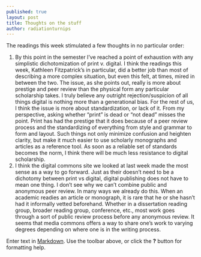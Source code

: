 ```yaml
---
published: true
layout: post
title: Thoughts on the stuff
author: radiationturnips
---
```


The readings this week stimulated a few thoughts in no particular order: 
1)	By this point in the semester I’ve reached a point of exhaustion with any simplistic dichotomization of print v. digital. I think the readings this week, Kathleen Fitzpatrick’s in particular, did a better job than most of describing a more complex situation, but even this felt, at times, mired in between the two. The issue, as she points out, really is more about prestige and peer review than the physical form any particular scholarship takes. I truly believe any outright rejection/suspicion of all things digital is nothing more than a generational bias. For the rest of us, I think the issue is more about standardization, or lack of it. From my perspective, asking whether “print” is dead or “not dead” misses the point. Print has had the prestige that it does because of a peer review process and the standardizing of everything from style and grammar to form and layout. Such things not only minimize confusion and heighten clarity, but make it much easier to use scholarly monographs and articles as a reference tool. As soon as a reliable set of standards becomes the norm, I think there will be much less resistance to digital scholarship.
2)	I think the digital commons site we looked at last week made the most sense as a way to go forward. Just as their doesn’t need to be a dichotomy between print vs digital, digital publishing does not have to mean one thing.  I don’t see why we can’t combine public and anonymous peer review. In many ways we already do this. When an academic readies an article or monograph, it is rare that he or she hasn’t had it informally vetted beforehand. Whether in a dissertation reading group, broader reading group, conference, etc., most work goes through a sort of public review process before any anonymous review. It seems that media commons offers a way to share one’s work to varying degrees depending on where one is in the writing process. 


Enter text in [Markdown](http://daringfireball.net/projects/markdown/). Use the toolbar above, or click the **?** button for formatting help.
